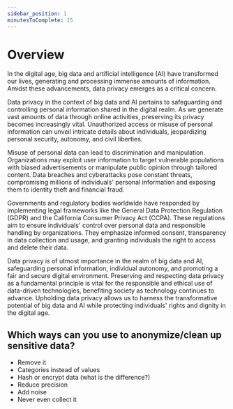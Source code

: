 ```yaml
---
sidebar_position: 1
minutesToComplete: 15
---
```


# Overview

In the digital age, big data and artificial intelligence (AI) have transformed our lives, generating and processing immense amounts of information. Amidst these advancements, data privacy emerges as a critical concern.

Data privacy in the context of big data and AI pertains to safeguarding and controlling personal information shared in the digital realm. As we generate vast amounts of data through online activities, preserving its privacy becomes increasingly vital. Unauthorized access or misuse of personal information can unveil intricate details about individuals, jeopardizing personal security, autonomy, and civil liberties.

Misuse of personal data can lead to discrimination and manipulation. Organizations may exploit user information to target vulnerable populations with biased advertisements or manipulate public opinion through tailored content. Data breaches and cyberattacks pose constant threats, compromising millions of individuals' personal information and exposing them to identity theft and financial fraud.

Governments and regulatory bodies worldwide have responded by implementing legal frameworks like the General Data Protection Regulation (GDPR) and the California Consumer Privacy Act (CCPA). These regulations aim to ensure individuals' control over personal data and responsible handling by organizations. They emphasize informed consent, transparency in data collection and usage, and granting individuals the right to access and delete their data.

Data privacy is of utmost importance in the realm of big data and AI, safeguarding personal information, individual autonomy, and promoting a fair and secure digital environment. Preserving and respecting data privacy as a fundamental principle is vital for the responsible and ethical use of data-driven technologies, benefiting society as technology continues to advance. Upholding data privacy allows us to harness the transformative potential of big data and AI while protecting individuals' rights and dignity in the digital age.

## Which ways can you use to anonymize/clean up sensitive data?
* Remove it
* Categories instead of values
* Hash or encrypt data (what is the difference?)
* Reduce precision
* Add noise
* Never even collect it
